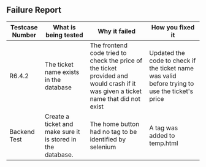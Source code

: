 ## Failure Report
| Testcase Number | What is being tested                                        | Why it failed                                                                                                                      | How you fixed it                                                                               |
|-----------------|-------------------------------------------------------------|------------------------------------------------------------------------------------------------------------------------------------|------------------------------------------------------------------------------------------------|
| R6.4.2          | The ticket name exists in the database                      | The frontend code tried to check the price of the ticket provided and would crash if it was given a ticket name that did not exist | Updated the code to check if the ticket name was valid before trying to use the ticket's price |
| Backend Test    | Create a ticket and make sure it is stored in the database. | The home button had no tag to be identified by selenium                                                                            | A tag was added to temp.html                                                                   |